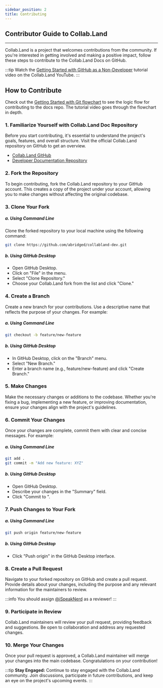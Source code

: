 ```yaml
---
sidebar_position: 2
title: Contributing
---
```


## Contributor Guide to Collab.Land

---

Collab.Land is a project that welcomes contributions from the community. If you're interested in getting involved and making a positive impact, follow these steps to contribute to the Collab.Land Docs on GitHub.

:::tip
Watch the [Getting Started with GitHub as a Non-Developer](https://youtube.com/watch?v=T3dS4LqnZlk) tutorial video on the Collab.Land YouTube.
:::

## How to Contribute

Check out the [Getting Started with Git flowchart](https://whimsical.com/getting-started-with-git-XZvJHDvUihVd4ajwJ1zJMw) to see the logic flow for contributing to the docs repo. The tutorial video goes through the flowchart in depth.

### 1. Familiarize Yourself with Collab.Land Doc Repository

Before you start contributing, it's essential to understand the project's goals, features, and overall structure. Visit the official Collab.Land repository on GitHub to get an overview.

- [Collab.Land GitHub](https://github.com/abridged)
- [Developer Documentation Repository](https://github.com/abridged/collabland-dev)

### 2. Fork the Repository

To begin contributing, fork the Collab.Land repository to your GitHub account. This creates a copy of the project under your account, allowing you to make changes without affecting the original codebase.

### 3. Clone Your Fork

##### a. Using Command Line

Clone the forked repository to your local machine using the following command:

```bash
git clone https://github.com/abridged/collabland-dev.git
```

##### b. Using GitHub Desktop

- Open GitHub Desktop.
- Click on "File" in the menu.
- Select "Clone Repository."
- Choose your Collab.Land fork from the list and click "Clone."

### 4. Create a Branch

Create a new branch for your contributions. Use a descriptive name that reflects the purpose of your changes. For example:

##### a. Using Command Line

```bash
git checkout -b feature/new-feature
```

##### b. Using GitHub Desktop

- In GitHub Desktop, click on the "Branch" menu.
- Select "New Branch."
- Enter a branch name (e.g., feature/new-feature) and click "Create Branch."

### 5. Make Changes

Make the necessary changes or additions to the codebase. Whether you're fixing a bug, implementing a new feature, or improving documentation, ensure your changes align with the project's guidelines.

### 6. Commit Your Changes

Once your changes are complete, commit them with clear and concise messages. For example:

##### a. Using Command Line

```bash
git add .
git commit -m "Add new feature: XYZ"
```

##### b. Using GitHub Desktop

- Open GitHub Desktop.
- Describe your changes in the "Summary" field.
- Click "Commit to <branch-name>".

### 7. Push Changes to Your Fork

##### a. Using Command Line

```bash
git push origin feature/new-feature
```

##### b. Using GitHub Desktop

- Click "Push origin" in the GitHub Desktop interface.

### 8. Create a Pull Request

Navigate to your forked repository on GitHub and create a pull request. Provide details about your changes, including the purpose and any relevant information for the maintainers to review.

:::info
You should assign [@iSpeakNerd](https://github.com/iSpeakNerd) as a reviewer!
:::

### 9. Participate in Review

Collab.Land maintainers will review your pull request, providing feedback and suggestions. Be open to collaboration and address any requested changes.

### 10. Merge Your Changes

Once your pull request is approved, a Collab.Land maintainer will merge your changes into the main codebase. Congratulations on your contribution!

:::tip
**Stay Engaged:**
Continue to stay engaged with the Collab.Land community. Join discussions, participate in future contributions, and keep an eye on the project's upcoming events.
:::
